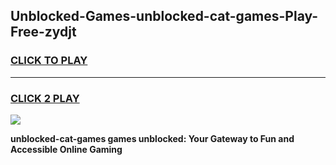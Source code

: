 
## Unblocked-Games-unblocked-cat-games-Play-Free-zydjt
<h3>
<a href="https://premium76.site?title=unblocked-cat-games&ref=17A">CLICK TO PLAY</a></h3>
<hr>

<h3>
<a href="https://premium76.site?title=unblocked-cat-games&ref=17A">CLICK 2 PLAY</a>
  
</h3>

<a href="https://premium76.site?title=unblocked-cat-games&ref=17A"><img src="https://clearcache.store/games.png"></a>


**unblocked-cat-games games unblocked: Your Gateway to Fun and Accessible Online Gaming**
